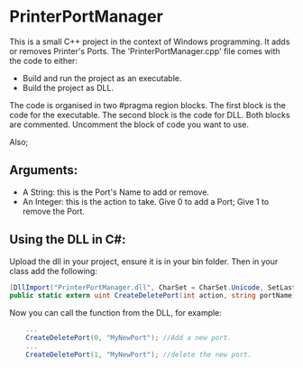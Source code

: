 # PrinterPortManager

This is a small C++ project in the context of Windows programming. It adds or removes Printer's Ports.
The 'PrinterPortManager.cpp' file comes with the code to either:
- Build and run the project as an executable.
- Build the project as DLL.

The code is organised in two #pragma region blocks. The first block is the code for the executable. The second block is the code for DLL. Both blocks are commented. Uncomment the block of code you want to use.

Also;
## Arguments:
- A String: this is the Port's Name to add or remove. 
- An Integer: this is the action to take. Give 0 to add a Port; Give 1 to remove the Port.  

## Using the DLL in C#:
Upload the dll in your project, ensure it is in your bin folder. Then in your class add the following:

```csharp
[DllImport("PrinterPortManager.dll", CharSet = CharSet.Unicode, SetLastError = true)]
public static extern uint CreateDeletePort(int action, string portName);
```

Now you can call the function from the DLL, for example:

```csharp
	...
	CreateDeletePort(0, "MyNewPort"); //Add a new port.
	...
	CreateDeletePort(1, "MyNewPort"); //delete the new port.
```